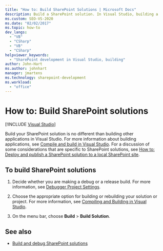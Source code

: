 ```yaml
---
title: "How to: Build SharePoint Solutions | Microsoft Docs"
description: Build a SharePoint solution. In Visual Studio, building a SharePoint solution isn't different from building other applications.
ms.custom: SEO-VS-2020
ms.date: "02/02/2017"
ms.topic: how-to
dev_langs:
  - "VB"
  - "CSharp"
  - "VB"
  - "CSharp"
helpviewer_keywords:
  - "SharePoint development in Visual Studio, building"
author: John-Hart
ms.author: johnhart
manager: jmartens
ms.technology: sharepoint-development
ms.workload:
  - "office"
---
```

# How to: Build SharePoint solutions

 [!INCLUDE [Visual Studio](~/includes/applies-to-version/vs-not-mac.md)]

Build your SharePoint solution is no different than building other applications in Visual Studio. For more information about building applications, see [Compile and build in Visual Studio](../ide/compiling-and-building-in-visual-studio.md). For a discussion of some considerations that are specific to SharePoint solutions, see [How to: Deploy and publish a SharePoint solution to a local SharePoint site](../sharepoint/how-to-deploy-and-publish-a-sharepoint-solution-to-a-local-sharepoint-site.md).

## To build SharePoint solutions

1. Decide whether you are making a debug or a release build. For more information, see [Debugger Project Settings](../debugger/debugger-project-settings.md).

2. Choose the appropriate option for building or rebuilding your solution or project. For more information, see [Compiling and Building in Visual Studio](../ide/compiling-and-building-in-visual-studio.md).

3. On the menu bar, choose **Build** > **Build Solution**.

## See also

- [Build and debug SharePoint solutions](../sharepoint/building-and-debugging-sharepoint-solutions.md)
